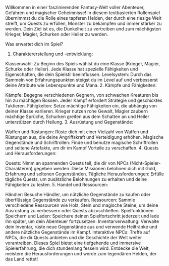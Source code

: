 Willkommen in einer faszinierenden Fantasy-Welt voller Abenteuer, Gefahren und magischer Geheimnisse! In diesem textbasierten Rollenspiel übernimmst du die Rolle eines tapferen Helden, der durch eine riesige Welt streift, um Quests zu erfüllen, Monster zu bekämpfen und immer stärker zu werden. Dein Ziel ist es, die Dunkelheit zu vertreiben und zum mächtigsten Krieger, Magier, Schurken oder Heiler zu werden.

Was erwartet dich im Spiel?
1. Charaktererstellung und -entwicklung:

Klassenwahl: Zu Beginn des Spiels wählst du eine Klasse (Krieger, Magier, Schurke oder Heiler). Jede Klasse hat spezielle Fähigkeiten und Eigenschaften, die dein Spielstil beeinflussen.
Levelsystem: Durch das Sammeln von Erfahrungspunkten steigst du im Level auf und verbesserst deine Attribute wie Lebenspunkte und Mana.
2. Kämpfe und Fähigkeiten:

Kämpfe: Begegne verschiedenen Gegnern, von schwachen Kreaturen bis hin zu mächtigen Bossen. Jeder Kampf erfordert Strategie und geschicktes Taktieren.
Fähigkeiten: Setze mächtige Fähigkeiten ein, die abhängig von deiner Klasse variieren. Krieger nutzen rohe Gewalt, Magier zaubern mächtige Sprüche, Schurken greifen aus dem Schatten an und Heiler unterstützen durch Heilung.
3. Ausrüstung und Gegenstände:

Waffen und Rüstungen: Rüste dich mit einer Vielzahl von Waffen und Rüstungen aus, die deine Angriffskraft und Verteidigung erhöhen.
Magische Gegenstände und Schriftrollen: Finde und benutze magische Schriftrollen und seltene Artefakte, um dir im Kampf Vorteile zu verschaffen.
4. Quests und Herausforderungen:

Quests: Nimm an spannenden Quests teil, die dir von NPCs (Nicht-Spieler-Charakteren) gegeben werden. Diese Missionen belohnen dich mit Gold, Erfahrung und seltenen Gegenständen.
Tägliche Herausforderungen: Erfülle tägliche Quests, um zusätzliche Belohnungen zu erhalten und deine Fähigkeiten zu testen.
5. Handel und Ressourcen:

Händler: Besuche Händler, um nützliche Gegenstände zu kaufen oder überflüssige Gegenstände zu verkaufen.
Ressourcen: Sammle verschiedene Ressourcen wie Holz, Stein und magische Steine, um deine Ausrüstung zu verbessern oder Quests abzuschließen.
Spielfunktionen
Speichern und Laden: Speichere deinen Spielfortschritt jederzeit und lade ihn später, um dein Abenteuer fortzusetzen.
Inventarverwaltung: Verwalte dein Inventar, rüste neue Gegenstände aus und verwende Heiltränke und andere nützliche Gegenstände im Kampf.
Interaktive NPCs: Treffe auf NPCs, die dir Quests anbieten und die Geschichte der Welt weiter vorantreiben.
Dieses Spiel bietet eine tiefgehende und immersive Spielerfahrung, die dich stundenlang fesseln wird. Entdecke die Welt, meistere die Herausforderungen und werde zum legendären Helden, der das Land rettet!
